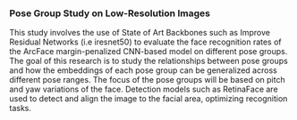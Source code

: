 ### Pose Group Study on Low-Resolution Images 

This study involves the use of State of Art Backbones such as Improve Residual Networks (i.e iresnet50) to evaluate the face recognition rates of the ArcFace margin-penalized CNN-based model on different pose groups. The goal of this research is to study the relationships between pose groups and how the embeddings of each pose group can be generalized across different pose ranges. The focus of the pose groups will be based on pitch and yaw variations of the face. Detection models such as RetinaFace are used to detect and align the image to the facial area, optimizing recognition tasks. 

